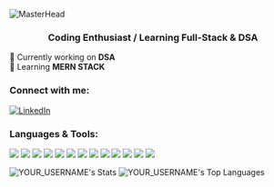 ![MasterHead](Gemini_Generated_Image_e1lgphe1lgphe1lg.png)

<h3 align="center">Coding Enthusiast / Learning Full-Stack & DSA</h3>

🔭 Currently working on **DSA**  
🌱 Learning **MERN STACK**  

<h3 align="left">Connect with me:</h3>

[![LinkedIn](https://img.shields.io/badge/LinkedIn-Aneesh-0077B5?style=for-the-badge&logo=linkedin&logoColor=white)](https://www.linkedin.com/in/aneesh-srivastava-6a2186344/)



<h3 align="left">Languages & Tools:</h3>

<p align="left">
  <img src="https://img.shields.io/badge/Java-ED8B00?style=for-the-badge&logo=openjdk&logoColor=white" />
  <img src="https://img.shields.io/badge/C-00599C?style=for-the-badge&logo=c&logoColor=white" />
  <img src="https://img.shields.io/badge/Python-3670A0?style=for-the-badge&logo=python&logoColor=ffdd54" />
  <img src="https://img.shields.io/badge/JavaScript-F7DF1E?style=for-the-badge&logo=javascript&logoColor=black" />
  <img src="https://img.shields.io/badge/HTML5-E34F26?style=for-the-badge&logo=html5&logoColor=white" />
  <img src="https://img.shields.io/badge/CSS3-1572B6?style=for-the-badge&logo=css3&logoColor=white" />
  <img src="https://img.shields.io/badge/Tailwind_CSS-06B6D4?style=for-the-badge&logo=tailwind-css&logoColor=white" />
  <img src="https://img.shields.io/badge/Docker-2496ED?style=for-the-badge&logo=docker&logoColor=white" />
  <img src="https://img.shields.io/badge/React-20232a?style=for-the-badge&logo=react&logoColor=61DAFB" />
  <img src="https://img.shields.io/badge/Express-000000?style=for-the-badge&logo=express&logoColor=white" />
  <img src="https://img.shields.io/badge/Node.js-339933?style=for-the-badge&logo=node.js&logoColor=white" />
  <img src="https://img.shields.io/badge/MongoDB-47A248?style=for-the-badge&logo=mongodb&logoColor=white" />
  <img src="https://img.shields.io/badge/MySQL-4479A1?style=for-the-badge&logo=mysql&logoColor=white" />
</p>


![YOUR_USERNAME's Stats](https://github-readme-stats.vercel.app/api?username=aneesh-srivastava-11&theme=buefy&show_icons=true&hide_border=true&count_private=true)
![YOUR_USERNAME's Top Languages](https://github-readme-stats.vercel.app/api/top-langs/?username=aneesh-srivastava-11&theme=material-palenight&show_icons=true&hide_border=true&layout=compact)

